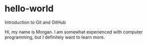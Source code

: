# hello-world
Introduction to Git and GitHub

Hi, my name is Morgan. I am somewhat experienced with computer programming, but I definitely want to learn more.
